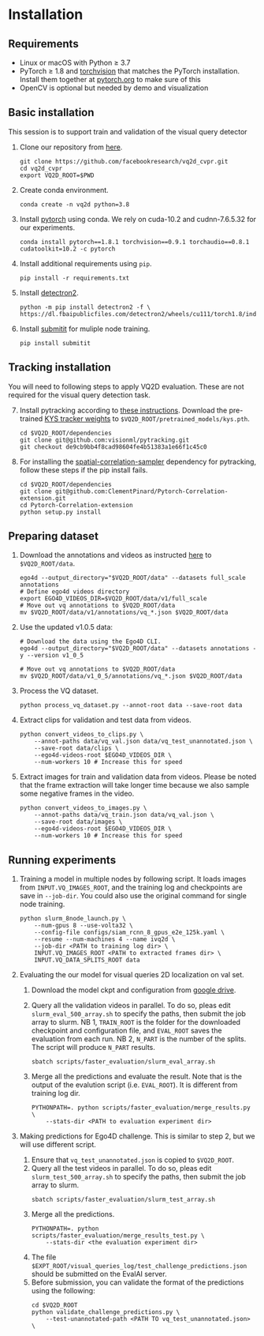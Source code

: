 # Installation

## Requirements

- Linux or macOS with Python ≥ 3.7
- PyTorch ≥ 1.8 and [torchvision](https://github.com/pytorch/vision/) that matches the PyTorch installation.
  Install them together at [pytorch.org](https://pytorch.org) to make sure of this
- OpenCV is optional but needed by demo and visualization


## Basic installation
This session is to support train and validation of the visual query detector
1. Clone our repository from [here](https://github.com/facebookresearch/vq2d_cvpr.git).
    ```
    git clone https://github.com/facebookresearch/vq2d_cvpr.git
    cd vq2d_cvpr
    export VQ2D_ROOT=$PWD
    
    ```
2. Create conda environment.
    ```
    conda create -n vq2d python=3.8
    ```
3. Install [pytorch](https://pytorch.org/) using conda. We rely on cuda-10.2 and cudnn-7.6.5.32 for our experiments.
    ```
    conda install pytorch==1.8.1 torchvision==0.9.1 torchaudio==0.8.1 cudatoolkit=10.2 -c pytorch
    ```

4. Install additional requirements using `pip`.
    ```
    pip install -r requirements.txt
    ```

5. Install [detectron2](https://github.com/facebookresearch/detectron2).
    ```
    python -m pip install detectron2 -f \
    https://dl.fbaipublicfiles.com/detectron2/wheels/cu111/torch1.8/index.html
    ```

6. Install [submitit](https://github.com/facebookincubator/submitit/blob/main/README.md) for muliple node training. 
    ```
    pip install submitit
    ```

## Tracking installation
You will need to following steps to apply VQ2D evaluation. These are not required for the visual query detection task.

7.  Install pytracking according to [these instructions](https://github.com/visionml/pytracking/blob/master/INSTALL.md). Download the pre-trained [KYS tracker weights](https://drive.google.com/drive/folders/1WGNcats9lpQpGjAmq0s0UwO6n22fxvKi) to `$VQ2D_ROOT/pretrained_models/kys.pth`.
    ```
    cd $VQ2D_ROOT/dependencies
    git clone git@github.com:visionml/pytracking.git
    git checkout de9cb9bb4f8cad98604fe4b51383a1e66f1c45c0
    ```

8. For installing the [spatial-correlation-sampler](https://github.com/ClementPinard/Pytorch-Correlation-extension) dependency for pytracking, follow these steps if the pip install fails.
    ```
    cd $VQ2D_ROOT/dependencies
    git clone git@github.com:ClementPinard/Pytorch-Correlation-extension.git
    cd Pytorch-Correlation-extension
    python setup.py install
    ```

## Preparing dataset 



1. Download the annotations and videos as instructed [here](https://github.com/facebookresearch/Ego4d/blob/main/ego4d/cli/README.md) to `$VQ2D_ROOT/data`.
    ```
    ego4d --output_directory="$VQ2D_ROOT/data" --datasets full_scale annotations
    # Define ego4d videos directory
    export EGO4D_VIDEOS_DIR=$VQ2D_ROOT/data/v1/full_scale
    # Move out vq annotations to $VQ2D_ROOT/data
    mv $VQ2D_ROOT/data/v1/annotations/vq_*.json $VQ2D_ROOT/data
    ```
2. Use the updated v1.0.5 data:
    ```
    # Download the data using the Ego4D CLI. 
    ego4d --output_directory="$VQ2D_ROOT/data" --datasets annotations -y --version v1_0_5

    # Move out vq annotations to $VQ2D_ROOT/data
    mv $VQ2D_ROOT/data/v1_0_5/annotations/vq_*.json $VQ2D_ROOT/data
    ```

3. Process the VQ dataset.
    ```
    python process_vq_dataset.py --annot-root data --save-root data
    ```

4. Extract clips for validation and test data from videos.
    ```
    python convert_videos_to_clips.py \
        --annot-paths data/vq_val.json data/vq_test_unannotated.json \
        --save-root data/clips \
        --ego4d-videos-root $EGO4D_VIDEOS_DIR \
        --num-workers 10 # Increase this for speed
    ```

5. Extract images for train and validation data from videos. Please be noted that the frame extraction will take longer time because we also sample some negative frames in the video.
    ```
    python convert_videos_to_images.py \
        --annot-paths data/vq_train.json data/vq_val.json \
        --save-root data/images \
        --ego4d-videos-root $EGO4D_VIDEOS_DIR \
        --num-workers 10 # Increase this for speed
    ```


## Running experiments


1. Training a model in multiple nodes by following script. It loads images from `INPUT.VQ_IMAGES_ROOT`, and the training log and checkpoints are save in `--job-dir`. You could also use the original command for single node training. 
    ```
   python slurm_8node_launch.py \
        --num-gpus 8 --use-volta32 \
        --config-file configs/siam_rcnn_8_gpus_e2e_125k.yaml \
        --resume --num-machines 4 --name ivq2d \
        --job-dir <PATH to training log dir> \
        INPUT.VQ_IMAGES_ROOT <PATH to extracted frames dir> \
        INPUT.VQ_DATA_SPLITS_ROOT data 
    ```

2. Evaluating the our model for visual queries 2D localization on val set. 

    1. Download the model ckpt and configuration from [google drive](https://drive.google.com/drive/folders/1Q8lAZocw3k7niWX-gQtThevdgAlCplzA?usp=share_link).

    2. Query all the validation videos in parallel. To do so, pleas edit `slurm_eval_500_array.sh` to specify the paths, then submit the job array to slurm. NB 1, `TRAIN_ROOT` is the folder for the downloaded checkpoint and configuration file, and `EVAL_ROOT` saves the evaluation from each run. NB 2, `N_PART` is the number of the splits. The script will produce `N_PART` results.
        ```
        sbatch scripts/faster_evaluation/slurm_eval_array.sh
        ```

    3. Merge all the predictions and evaluate the result. Note that <the evaluation experiment dir> is the output of the evalution script (i.e. `EVAL_ROOT`). It is different from training log dir.
        ```
        PYTHONPATH=. python scripts/faster_evaluation/merge_results.py \
            --stats-dir <PATH to evaluation experiment dir>
        ```

3. Making predictions for Ego4D challenge. This is similar to step 2, but we will use different script.
    1. Ensure that `vq_test_unannotated.json` is copied to `$VQ2D_ROOT`.
    2. Query all the test videos in parallel. To do so, pleas edit `slurm_test_500_array.sh` to specify the paths, then submit the job array to slurm.
        ```
        sbatch scripts/faster_evaluation/slurm_test_array.sh
        ```
    3. Merge all the predictions.
        ```
        PYTHONPATH=. python scripts/faster_evaluation/merge_results_test.py \
            --stats-dir <the evaluation experiment dir>
        ```
    4. The file `$EXPT_ROOT/visual_queries_log/test_challenge_predictions.json` should be submitted on the EvalAI server.
    5. Before submission, you can validate the format of the predictions using the following:
        ```
        cd $VQ2D_ROOT
        python validate_challenge_predictions.py \
            --test-unannotated-path <PATH TO vq_test_unannotated.json> \
        ```
        